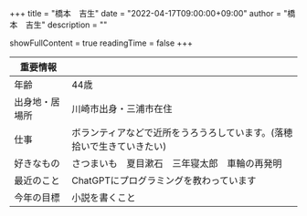 +++
title = "橋本　吉生"
date = "2022-04-17T09:00:00+09:00"
author = "橋本　吉生"
description = ""

showFullContent = true
readingTime = false
+++

|重要情報||
|----|----|
|年齢|44歳|
|出身地・居場所|川崎市出身・三浦市在住|
|仕事|ボランティアなどで近所をうろうろしています。(落穂拾いで生きていきたい)|
|好きなもの|さつまいも　夏目漱石　三年寝太郎　車輪の再発明|
|最近のこと|ChatGPTにプログラミングを教わっています|
|今年の目標|小説を書くこと|

